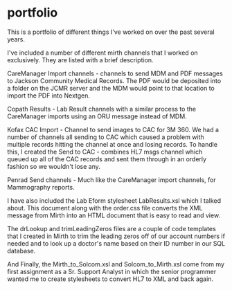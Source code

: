 # portfolio
This is a portfolio of different things I've worked on over the past several years.

I've included a number of different mirth channels that I worked on exclusively.  They are listed with a brief description.

CareManager Import channels - channels to send MDM and PDF messages to Jackson Community Medical Records.  The PDF would be deposited into     a folder on the JCMR server and the MDM would point to that location to import the PDF into Nextgen.

Copath Results - Lab Result channels with a similar process to the CareManager imports using an ORU message instead of MDM.

Kofax CAC Import - Channel to send images to CAC for 3M 360.  We had a number of channels all sending to CAC which caused a problem with       multiple records hitting the channel at once and losing records.  To handle this, I created the Send to CAC - combines HL7 msgs           channel which queued up all of the CAC records and sent them through in an orderly fashion so we wouldn't lose any.

Penrad Send channels - Much like the CareManager import channels, for Mammography reports.

I have also included the Lab Eform stylesheet LabResults.xsl which I talked about.  This document along with the order.css file converts       the XML message from Mirth into an HTML document that is easy to read and view.

The drLookup and trimLeadingZeros files are a couple of code templates that I created in Mirth to trim the leading zeros off of our           account numbers if needed and to look up a doctor's name based on their ID number in our SQL database.

And Finally, the Mirth_to_Solcom.xsl and Solcom_to_Mirth.xsl come from my first assignment as a Sr. Support Analyst in which the senior       programmer wanted me to create stylesheets to convert HL7 to XML and back again.

